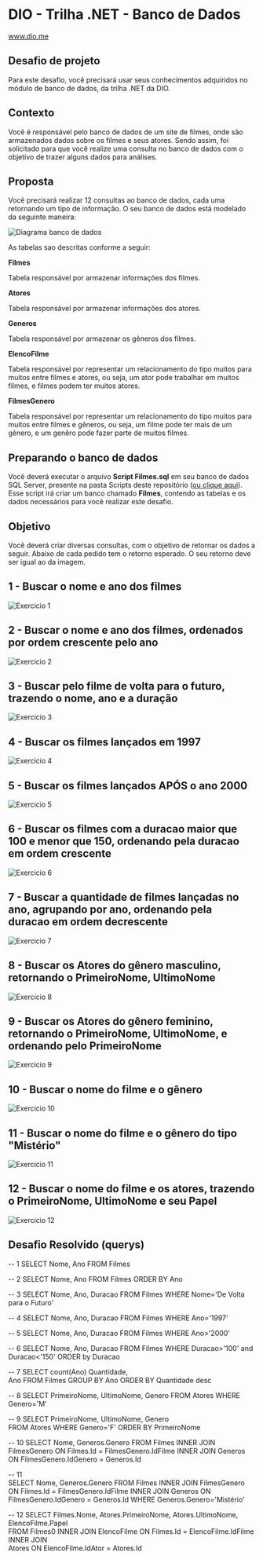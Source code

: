 # DIO - Trilha .NET - Banco de Dados
www.dio.me

## Desafio de projeto
Para este desafio, você precisará usar seus conhecimentos adquiridos no módulo de banco de dados, da trilha .NET da DIO.

## Contexto
Você é responsável pelo banco de dados de um site de filmes, onde são armazenados dados sobre os filmes e seus atores. Sendo assim, foi solicitado para que você realize uma consulta no banco de dados com o objetivo de trazer alguns dados para análises.

## Proposta
Você precisará realizar 12 consultas ao banco de dados, cada uma retornando um tipo de informação.
O seu banco de dados está modelado da seguinte maneira:

![Diagrama banco de dados](Imagens/diagrama.png)

As tabelas sao descritas conforme a seguir:

**Filmes**

Tabela responsável por armazenar informações dos filmes.

**Atores**

Tabela responsável por armazenar informações dos atores.

**Generos**

Tabela responsável por armazenar os gêneros dos filmes.

**ElencoFilme**

Tabela responsável por representar um relacionamento do tipo muitos para muitos entre filmes e atores, ou seja, um ator pode trabalhar em muitos filmes, e filmes
podem ter muitos atores.

**FilmesGenero**

Tabela responsável por representar um relacionamento do tipo muitos para muitos entre filmes e gêneros, ou seja, um filme pode ter mais de um gênero, e um genêro pode fazer parte de muitos filmes.

## Preparando o banco de dados
Você deverá executar o arquivo **Script Filmes.sql** em seu banco de dados SQL Server, presente na pasta Scripts deste repositório ([ou clique aqui](Script%20Filmes.sql)). Esse script irá criar um banco chamado **Filmes**, contendo as tabelas e os dados necessários para você realizar este desafio.

## Objetivo
Você deverá criar diversas consultas, com o objetivo de retornar os dados a seguir. Abaixo de cada pedido tem o retorno esperado. O seu retorno deve ser igual ao da imagem.

## 1 - Buscar o nome e ano dos filmes

![Exercicio 1](Imagens/1.png)

## 2 - Buscar o nome e ano dos filmes, ordenados por ordem crescente pelo ano

![Exercicio 2](Imagens/2.png)

## 3 - Buscar pelo filme de volta para o futuro, trazendo o nome, ano e a duração

![Exercicio 3](Imagens/3.png)

## 4 - Buscar os filmes lançados em 1997

![Exercicio 4](Imagens/4.png)

## 5 - Buscar os filmes lançados APÓS o ano 2000

![Exercicio 5](Imagens/5.png)

## 6 - Buscar os filmes com a duracao maior que 100 e menor que 150, ordenando pela duracao em ordem crescente

![Exercicio 6](Imagens/6.png)

## 7 - Buscar a quantidade de filmes lançadas no ano, agrupando por ano, ordenando pela duracao em ordem decrescente

![Exercicio 7](Imagens/7.png)

## 8 - Buscar os Atores do gênero masculino, retornando o PrimeiroNome, UltimoNome

![Exercicio 8](Imagens/8.png)

## 9 - Buscar os Atores do gênero feminino, retornando o PrimeiroNome, UltimoNome, e ordenando pelo PrimeiroNome

![Exercicio 9](Imagens/9.png)

## 10 - Buscar o nome do filme e o gênero

![Exercicio 10](Imagens/10.png)

## 11 - Buscar o nome do filme e o gênero do tipo "Mistério"

![Exercicio 11](Imagens/11.png)

## 12 - Buscar o nome do filme e os atores, trazendo o PrimeiroNome, UltimoNome e seu Papel

![Exercicio 12](Imagens/12.png)


## Desafio Resolvido (querys)

--  1
SELECT 
	Nome,
	Ano 
FROM 
	Filmes

-- 2
SELECT 
	Nome,
	Ano 
FROM 
	Filmes
ORDER BY 
	Ano

-- 3
SELECT 
	Nome,
	Ano,
	Duracao 
FROM 
	Filmes
WHERE 
	Nome='De Volta para o Futuro'

-- 4
SELECT 
	Nome,
	Ano,
	Duracao 
FROM 
	Filmes
WHERE
	Ano='1997'

-- 5
SELECT 
	Nome,
	Ano,
	Duracao 
FROM 
	Filmes
WHERE
	Ano>'2000'

-- 6
SELECT 
	Nome,
	Ano,
	Duracao 
FROM 
	Filmes
WHERE
	Duracao>'100' and Duracao<'150'
ORDER by 
	Duracao 

-- 7
SELECT 
	count(Ano) Quantidade,	
	Ano
FROM 
	Filmes
GROUP BY 
	Ano
ORDER BY 
	Quantidade desc

-- 8
SELECT 
	PrimeiroNome,
	UltimoNome,
	Genero 
FROM 
	Atores
WHERE 
	Genero='M'

-- 9
SELECT 
	PrimeiroNome,
	UltimoNome,
	Genero	
FROM 
	Atores
WHERE 
	Genero='F'
ORDER BY 
	PrimeiroNome 

-- 10
SELECT 
	Nome,
	Generos.Genero
FROM 
	Filmes
INNER JOIN
	FilmesGenero
ON
	Filmes.Id = FilmesGenero.IdFilme 
INNER JOIN 
	Generos
ON
	FilmesGenero.IdGenero = Generos.Id 

-- 11	
SELECT 
	Nome,
	Generos.Genero
FROM 
	Filmes
INNER JOIN
	FilmesGenero
ON
	Filmes.Id = FilmesGenero.IdFilme 
INNER JOIN 
	Generos
ON
	FilmesGenero.IdGenero = Generos.Id 
WHERE 
	Generos.Genero='Mistério'

-- 12
SELECT 
	Filmes.Nome,
	Atores.PrimeiroNome, 
	Atores.UltimoNome,
	ElencoFilme.Papel 	
FROM 
	Filmes0
INNER JOIN 
	ElencoFilme
ON 
	Filmes.Id = ElencoFilme.IdFilme 
INNER JOIN 	
	Atores
ON 
	ElencoFilme.IdAtor = Atores.Id 	